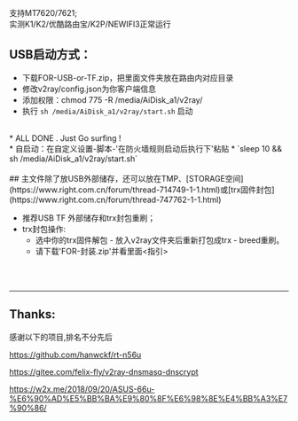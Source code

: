 支持MT7620/7621; 
<br>
实测K1/K2/优酷路由宝/K2P/NEWIFI3正常运行
 <br>
## USB启动方式：
* 下载FOR-USB-or-TF.zip，把里面文件夹放在路由内对应目录
* 修改v2ray/config.json为你客户端信息
* 添加权限：chmod 775 -R /media/AiDisk_a1/v2ray/
* 执行 `sh /media/AiDisk_a1/v2ray/start.sh` 启动
 <br>
* ALL DONE . Just Go surfing !  
 <br>
* 自启动：在自定义设置-脚本-'在防火墙规则启动后执行下'粘贴
    * `sleep 10 && sh /media/AiDisk_a1/v2ray/start.sh`
 <br>
  <br>
## 主文件除了放USB外部储存，还可以放在TMP、[STORAGE空间](https://www.right.com.cn/forum/thread-714749-1-1.html)或[trx固件封包](https://www.right.com.cn/forum/thread-747762-1-1.html)



* 推荐USB TF 外部储存和trx封包重刷； 
* trx封包操作:
    * 选中你的trx固件解包 - 放入v2ray文件夹后重新打包成trx - breed重刷。
    * 请下载'FOR-封装.zip'并看里面<指引>

 <br>
  
 <br>
 
-------------
## Thanks:
感谢以下的项目,排名不分先后

https://github.com/hanwckf/rt-n56u

https://gitee.com/felix-fly/v2ray-dnsmasq-dnscrypt

https://w2x.me/2018/09/20/ASUS-66u-%E6%90%AD%E5%BB%BA%E9%80%8F%E6%98%8E%E4%BB%A3%E7%90%86/
